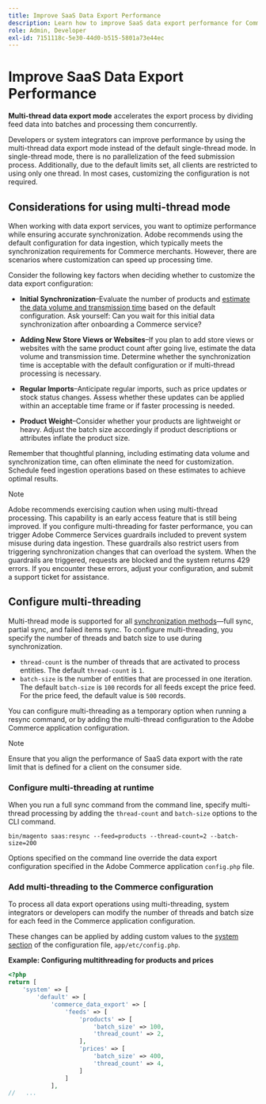 ```yaml
---
title: Improve SaaS Data Export Performance
description: Learn how to improve SaaS data export performance for Commerce Services by using a multi-thread data export mode.
role: Admin, Developer
exl-id: 7151118c-5e30-44d0-b515-5801a73e44ec
---
```

# Improve SaaS Data Export Performance

**Multi-thread data export mode** accelerates the export process by dividing feed data into batches and processing them concurrently.

Developers or system integrators can improve performance by using the multi-thread data export mode instead of the default single-thread mode. In single-thread mode, there is no parallelization of the feed submission process. Additionally, due to the default limits set, all clients are restricted to using only one thread. In most cases, customizing the configuration is not required.

## Considerations for using multi-thread mode

When working with data export services, you want to optimize performance while ensuring accurate synchronization.
Adobe recommends using the default configuration for data ingestion, which typically meets the synchronization requirements for Commerce merchants. However, there are scenarios where customization can speed up processing time.

Consider the following key factors when deciding whether to customize the data export configuration:

- **Initial Synchronization**–Evaluate the number of products and [estimate the data volume and transmission time](estimate-data-volume-sync-time.md) based on the default configuration. Ask yourself: Can you wait for this initial data synchronization after onboarding a Commerce service?

- **Adding New Store Views or Websites**–If you plan to add store views or websites with the same product count after going live, estimate the data volume and transmission time. Determine whether the synchronization time is acceptable with the default configuration or if multi-thread processing is necessary.

- **Regular Imports**–Anticipate regular imports, such as price updates or stock status changes. Assess whether these updates can be applied within an acceptable time frame or if faster processing is needed.

- **Product Weight**–Consider whether your products are lightweight or heavy. Adjust the batch size accordingly if product descriptions or attributes inflate the product size.

Remember that thoughtful planning, including estimating data volume and synchronization time, can often eliminate the need for customization. Schedule feed ingestion operations based on these estimates to achieve optimal results.

>[!NOTE]
>
>Adobe recommends exercising caution when using multi-thread processing. This capability is an early access feature that is still being improved. If you configure multi-threading for faster performance, you can trigger Adobe Commerce Services guardrails included to prevent system misuse during data ingestion. These guardrails also restrict users from triggering synchronization changes that can overload the system. When the guardrails are triggered, requests are blocked and the system returns 429 errors. If you encounter these errors, adjust your configuration, and submit a support ticket for assistance.

## Configure multi-threading

Multi-thread mode is supported for all [synchronization methods](data-synchronization.md#synchronization-process)—full sync, partial sync, and failed items sync. To configure multi-threading, you specify the number of threads and batch size to use during synchronization.

- `thread-count` is the number of threads that are activated to process entities. The default `thread-count` is `1`.
- `batch-size` is the number of entities that are processed in one iteration. The default `batch-size` is `100` records for all feeds except the price feed. For the price feed, the default value is `500` records.

You can configure multi-threading as a temporary option when running a resync command, or by adding the multi-thread configuration to the Adobe Commerce application configuration.

>[!NOTE]
>
>Ensure that you align the performance of SaaS data export with the rate limit that is defined for a client on the consumer side.

### Configure multi-threading at runtime

When you run a full sync command from the command line, specify multi-thread processing by adding the `thread-count` and `batch-size` options to the CLI command.

```
bin/magento saas:resync --feed=products --thread-count=2 --batch-size=200
```

Options specified on the command line override the data export configuration specified in the Adobe Commerce application `config.php` file.

### Add multi-threading to the Commerce configuration

To process all data export operations using multi-threading, system integrators or developers can modify the number of threads and batch size for each feed in the Commerce application configuration.

These changes can be applied by adding custom values to the [system section](https://experienceleague.adobe.com/en/docs/commerce-operations/configuration-guide/files/config-reference-configphp#system) of the configuration file, `app/etc/config.php`.

**Example: Configuring multithreading for products and prices**

```php
<?php
return [
    'system' => [
        'default' => [
            'commerce_data_export' => [
                'feeds' => [
                    'products' => [
                        'batch_size' => 100,
                        'thread_count' => 2,
                    ],
                    'prices' => [
                        'batch_size' => 400,
                        'thread_count' => 4,
                    ]
                ]
            ],
//   ...
```

